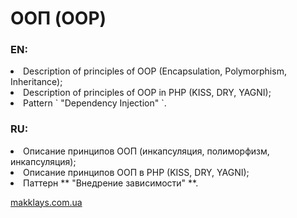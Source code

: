 # ООП (OOP)

### EN: 
<li> Description of principles of OOP (Encapsulation, Polymorphism, Inheritance);
<li> Description of principles of OOP in PHP (KISS, DRY, YAGNI);
<li> Pattern ` "Dependency Injection" `.

### RU:
<li> Описание принципов ООП (инкапсуляция, полиморфизм, инкапсуляция);
<li> Описание принципов ООП в PHP (KISS, DRY, YAGNI);
<li> Паттерн ** "Внедрение зависимости" **.

[makklays.com.ua](http://makklays.com.ua?from=github)
